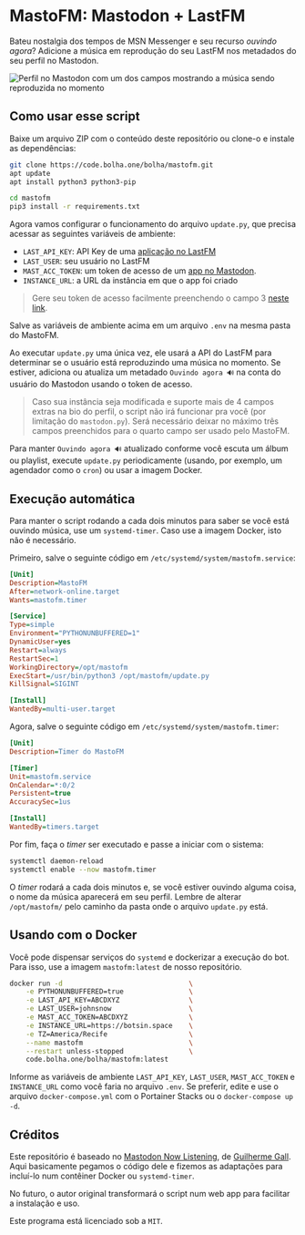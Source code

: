 # MastoFM: Mastodon + LastFM

Bateu nostalgia dos tempos de MSN Messenger e seu recurso _ouvindo agora_? Adicione a música em reprodução do seu LastFM nos metadados do seu perfil no Mastodon.

![Perfil no Mastodon com um dos campos mostrando a música sendo reproduzida no momento](https://pub.bolha.one/mastodon/img/perfil.png)

## Como usar esse script

Baixe um arquivo ZIP com o conteúdo deste repositório ou clone-o e instale as dependências:

``` bash
git clone https://code.bolha.one/bolha/mastofm.git
apt update
apt install python3 python3-pip

cd mastofm
pip3 install -r requirements.txt
```

Agora vamos configurar o funcionamento do arquivo `update.py`, que precisa acessar as seguintes variáveis de ambiente:

- `LAST_API_KEY`: API Key de uma [aplicação no LastFM](https://www.last.fm/api)
- `LAST_USER`: seu usuário no LastFM
- `MAST_ACC_TOKEN`: um token de acesso de um [app no Mastodon](https://docs.joinmastodon.org/client/token/).
- `INSTANCE_URL`: a URL da instância em que o app foi criado

> Gere seu token de acesso facilmente preenchendo o campo 3 [neste link](https://token.bolha.one/?client_name=MastoFM&scopes=read:accounts%20write:accounts).

Salve as variáveis de ambiente acima em um arquivo `.env` na mesma pasta do MastoFM.

Ao executar `update.py` uma única vez, ele usará a API do LastFM para determinar se o usuário está reproduzindo uma música no momento. Se estiver, adiciona ou atualiza um metadado `Ouvindo agora 🔊` na conta do usuário do Mastodon usando o token de acesso.

> Caso sua instância seja modificada e suporte mais de 4 campos extras na bio do perfil, o script não irá funcionar pra você (por limitação do `mastodon.py`). Será necessário deixar no máximo três campos preenchidos para o quarto campo ser usado pelo MastoFM.

Para manter `Ouvindo agora 🔊` atualizado conforme você escuta um álbum ou playlist, execute `update.py` periodicamente (usando, por exemplo, um agendador como o `cron`) ou usar a imagem Docker.

## Execução automática

Para manter o script rodando a cada dois minutos para saber se você está ouvindo música, use um `systemd-timer`. Caso use a imagem Docker, isto não é necessário.

Primeiro, salve o seguinte código em `/etc/systemd/system/mastofm.service`:

``` ini
[Unit]
Description=MastoFM
After=network-online.target
Wants=mastofm.timer

[Service]
Type=simple
Environment="PYTHONUNBUFFERED=1"
DynamicUser=yes
Restart=always
RestartSec=1 
WorkingDirectory=/opt/mastofm
ExecStart=/usr/bin/python3 /opt/mastofm/update.py
KillSignal=SIGINT

[Install]
WantedBy=multi-user.target
```

Agora, salve o seguinte código em `/etc/systemd/system/mastofm.timer`:

``` ini
[Unit]
Description=Timer do MastoFM

[Timer]
Unit=mastofm.service
OnCalendar=*:0/2
Persistent=true
AccuracySec=1us

[Install]
WantedBy=timers.target
```

Por fim, faça o _timer_ ser executado e passe a iniciar com o sistema:

``` bash
systemctl daemon-reload
systemctl enable --now mastofm.timer
```

O _timer_ rodará a cada dois minutos e, se você estiver ouvindo alguma coisa, o nome da música aparecerá em seu perfil. Lembre de alterar `/opt/mastofm/` pelo caminho da pasta onde o arquivo `update.py` está.

## Usando com o Docker

Você pode dispensar serviços do `systemd` e dockerizar a execução do bot. Para isso, use a imagem `mastofm:latest` de nosso repositório.

``` bash
docker run -d                               \
    -e PYTHONUNBUFFERED=true                \
    -e LAST_API_KEY=ABCDXYZ                 \
    -e LAST_USER=johnsnow                   \
    -e MAST_ACC_TOKEN=ABCDXYZ               \
    -e INSTANCE_URL=https://botsin.space    \
    -e TZ=America/Recife                    \
    --name mastofm                          \
    --restart unless-stopped                \
    code.bolha.one/bolha/mastofm:latest
```

Informe as variáveis de ambiente `LAST_API_KEY`, `LAST_USER`, `MAST_ACC_TOKEN` e `INSTANCE_URL` como você faria no arquivo `.env`. Se preferir, edite e use o arquivo `docker-compose.yml` com o Portainer Stacks ou o `docker-compose up -d`.

## Créditos

Este repositório é baseado no [Mastodon Now Listening](https://github.com/gmgall/nowlistening-mastodon), de [Guilherme Gall](https://ursal.zone/@gmgall). Aqui basicamente pegamos o código dele e fizemos as adaptações para incluí-lo num contêiner Docker ou `systemd-timer`.

No futuro, o autor original transformará o script num web app para facilitar a instalação e uso.

Este programa está licenciado sob a `MIT`.
